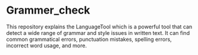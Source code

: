 # Grammer_check
This repository explains the LanguageTool which is a powerful tool that can detect a wide range of grammar and style issues in written text. It can find common grammatical errors, punctuation mistakes, spelling errors, incorrect word usage, and more.
